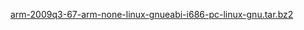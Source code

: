 <a href="https://sourcery.mentor.com/public/gnu_toolchain/arm-none-linux-gnueabi/arm-2009q3-67-arm-none-linux-gnueabi-i686-pc-linux-gnu.tar.bz2" target="_blank">arm-2009q3-67-arm-none-linux-gnueabi-i686-pc-linux-gnu.tar.bz2</a><br>
